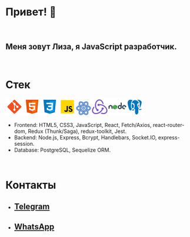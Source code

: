 # Привет! 👋
<p>&nbsp;</p>

## Меня зовут Лиза, я JavaScript разработчик.
<p>&nbsp;</p>

# Стек
![](icons8-git-48.png)![](icons8-html-5-48.png)![](icons8-css3-48.png)![](icons8-javascript-48.png)![](icons8-реакция-40.png)![](icons8-redux-48.png)![](icons8-nodejs-48.png)![](icons8-postgresql-48.png)
+ Frontend: HTML5, CSS3, JavaScript, React, Fetch/Axios, react-router-dom, Redux
(Thunk/Saga), redux-toolkit, Jest.
+ Backend: Node.js, Express, Bcrypt, Handlebars, Socket.IO, express-session.
+ Database: PostgreSQL, Sequelize ORM.
<p>&nbsp;</p>

# Контакты
+ ## [Telegram](https://t.me/lElizal)
+ ## [WhatsApp](https://wa.me/89807416305)
